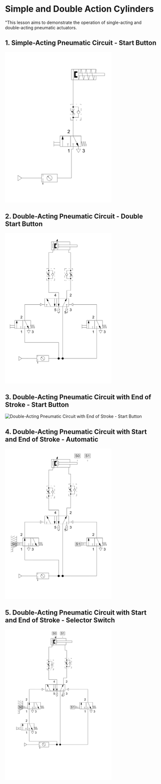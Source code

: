 
# Simple and Double Action Cylinders

"This lesson aims to demonstrate the operation of single-acting and double-acting pneumatic actuators.
## 1. Simple-Acting Pneumatic Circuit - Start Button
<img src="./lesson_images/Circuito%20Pneumático%20de%20Simples%20Ação%20-%20Botão%20de%20Acionamento.jpg" alt="Simple Action Pneumatic Circuit - Start Button" width="350"/>

## 2. Double-Acting Pneumatic Circuit - Double Start Button
<img src="./lesson_images/Circuito%20Pneumático%20de%20Dupla%20Ação%20-%20Duplo%20Botão%20de%20Acionamento.jpg" alt="Double-Acting Pneumatic Circuit - Double Start Button" width="350"/>

## 3. Double-Acting Pneumatic Circuit with End of Stroke - Start Button 
<img src="./lesson_images/Circuito%20Pneumático%20de%20Dupla%20Ação%20com%20Fim%20de%20Curso%20-%20Duplo%20Botão%20de%20Acionamento.jpg" alt=
"Double-Acting Pneumatic Circuit with End of Stroke - Start Button " width="350"/>

## 4. Double-Acting Pneumatic Circuit with Start and End of Stroke - Automatic 
<img src="./lesson_images/Circuito%20Pneumático%20de%20Dupla%20Ação%20com%20Início%20e%20Fim%20de%20Curso%20-%20Automático.jpg" alt=
"Double-Acting Pneumatic Circuit with Start and End of Stroke " width="350"/>

## 5. Double-Acting Pneumatic Circuit with Start and End of Stroke - Selector Switch 
<img src="./lesson_images/Circuito%20Pneumático%20de%20Dupla%20Ação%20com%20Início%20e%20Fim%20de%20Curso%20-%20Chave%20Seletora.jpg" alt=
"Double-Acting Pneumatic Circuit with Start and End of Stroke " width="350"/>

